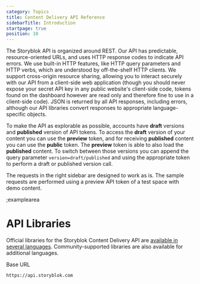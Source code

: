 ```yaml
---
category: Topics
title: Content Delivery API Reference
sidebarTitle: Introduction
startpage: true
position: 10
---
```


The Storyblok API is organized around REST. Our API has predictable, resource-oriented URLs, and uses HTTP response codes to indicate API errors. We use built-in HTTP features, like HTTP query parameters and HTTP verbs, which are understood by off-the-shelf HTTP clients. We support cross-origin resource sharing, allowing you to interact securely with our API from a client-side web application (though you should never expose your secret API key in any public website's client-side code, tokens found on the dashboard however are read only and therefore fine to use in a client-side code). JSON is returned by all API responses, including errors, although our API libraries convert responses to appropriate language-specific objects.

To make the API as explorable as possible, accounts have **draft** versions and **published** version of API tokens. To access the **draft** version of your content you can use the **preview** token, and for receiving **published** content you can use the **public** token. The **preview** token is able to also load the **published** content. To switch between those versions you can append the query parameter `version=draft/published` and using the appropriate token to perform a draft or published version call.

The requests in the right sidebar are designed to work as is. The sample requests are performed using a preview API token of a test space with demo content.

;examplearea

# API Libraries

Official libraries for the Storyblok Content Delivery API are [available in several languages](https://www.storyblok.com/getting-started). Community-supported libraries are also available for additional languages.

Base URL

```bash
https://api.storyblok.com
```